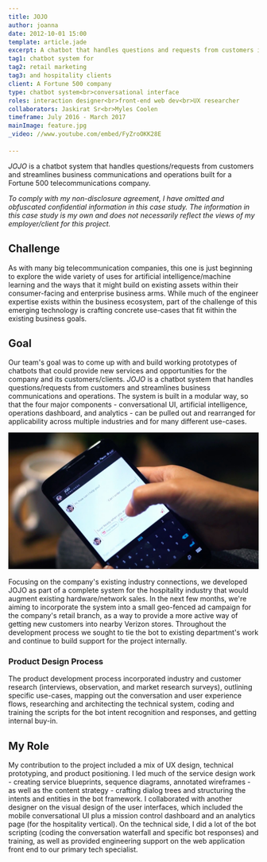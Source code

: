```yaml
---
title: JOJO
author: joanna
date: 2012-10-01 15:00
template: article.jade
excerpt: A chatbot that handles questions and requests from customers in order to streamline business communications and operations
tag1: chatbot system for
tag2: retail marketing
tag3: and hospitality clients
client: A Fortune 500 company
type: chatbot system<br>conversational interface
roles: interaction designer<br>front-end web dev<br>UX researcher
collaborators: Jaskirat Sr<br>Myles Coolen
timeframe: July 2016 - March 2017
mainImage: feature.jpg
_video: //www.youtube.com/embed/FyZroOKK28E
 
---
```


<i>JOJO</i> is a chatbot system that handles questions/requests from customers and streamlines business communications and operations built for a Fortune 500 telecommunications company.

<i>To comply with my non-disclosure agreement, I have omitted and obfuscated confidential information in this case study. The information in this case study is my own and does not necessarily reflect the views of my employer/client for this project.</i>

<span class="more"></span>

<h2 class="project-sub">Challenge</h2>

As with many big telecommunication companies, this one is just beginning to explore the wide variety of uses for artificial intelligence/machine learning and the ways that it might build on existing assets within their consumer-facing and enterprise business arms. While much of the engineer expertise exists within the business ecosystem, part of the challenge of this emerging technology is crafting concrete use-cases that fit within the existing business goals.

<h2 class="project-sub">Goal</h2>

Our team's goal was to come up with and build working prototypes of chatbots that could provide new services and opportunities for the company and its customers/clients. <i>JOJO</i> is a chatbot system that handles questions/requests from customers and streamlines business communications and operations. The system is built in a modular way, so that the four major components - conversational UI, artificial intelligence, operations dashboard, and analytics - can be pulled out and rearranged for applicability across multiple industries and for many different use-cases.

<img src="jojo_main.jpg" class="materialboxed">

Focusing on the company's existing industry connections, we developed JOJO as part of a complete system for the hospitality industry that would augment existing hardware/network sales. In the next few months, we're aiming to incorporate the system into a small geo-fenced ad campaign for the company's retail branch, as a way to provide a more active way of getting new customers into nearby Verizon stores. Throughout the development process we sought to tie the bot to existing department's work and continue to build support for the project internally.

<h3 class="project-sub-main">Product Design Process</h3>

The product development process incorporated industry and customer research (interviews, observation, and market research surveys), outlining specific use-cases, mapping out the conversation and user experience flows, researching and architecting the technical system, coding and training the scripts for the bot intent recognition and responses, and getting internal buy-in.

<h2 class="project-sub">My Role</h2>

My contribution to the project included a mix of UX design, technical prototyping, and product positioning. I led much of the service design work - creating service blueprints, sequence diagrams, annotated wireframes - as well as the content strategy - crafting dialog trees and structuring the intents and entities in the bot framework. I collaborated with another designer on the visual design of the user interfaces, which included the mobile conversational UI plus a mission control dashboard and an analytics page (for the hospitality vertical). On the technical side, I did a lot of the bot scripting (coding the conversation waterfall and specific bot responses) and training, as well as provided engineering support on the web application front end to our primary tech specialist.